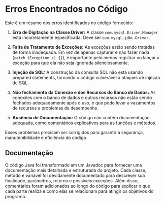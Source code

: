 # Erros Encontrados no Código

Este é um resumo dos erros identificados no código fornecido:

1. **Erro de Digitação na Classe Driver:** A classe `com.mysql.Driver.Manager` está incorretamente especificada. Deve ser `com.mysql.jdbc.Driver`.

2. **Falta de Tratamento de Exceções:** As exceções estão sendo tratadas de forma inadequada. Em vez de apenas capturar e não fazer nada (`catch (Exception e) {}`), é importante pelo menos registrar ou lançar a exceção para que ela não seja ignorada silenciosamente.

3. **Injeção de SQL:** A construção da consulta SQL não está usando prepared statements, tornando o código vulnerável a ataques de injeção de SQL.

5. **Não fechamento da Conexão e dos Recursos do Banco de Dados:** As conexões com o banco de dados e outros recursos não estão sendo fechados adequadamente após o uso, o que pode levar a vazamentos de recursos e problemas de desempenho.

6. **Ausência de Documentação:** O código não contém documentação adequada, como comentários explicativos para as funções e métodos.

Esses problemas precisam ser corrigidos para garantir a segurança, manutenibilidade e eficiência do código.

## **Documentação**
O código Java foi transformado em um Javadoc para fornecer uma documentação mais detalhada e estruturada do projeto. Cada classe, método e variável foi devidamente documentado para descrever sua finalidade, parâmetros, retorno e possíveis exceções. Além disso, comentários foram adicionados ao longo do código para explicar o que cada parte realiza e como elas se relacionam para atingir os objetivos do programa.